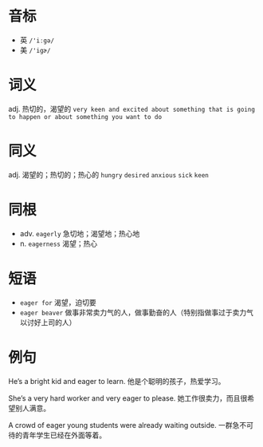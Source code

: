 # 音标

- 英 `/'iːgə/`
- 美 `/'igɚ/`

# 词义

adj. 热切的，渴望的
`very keen and excited about something that is going to happen or about something you want to do`

# 同义

adj. 渴望的；热切的；热心的
`hungry` `desired` `anxious` `sick` `keen`

# 同根

- adv. `eagerly` 急切地；渴望地；热心地
- n. `eagerness` 渴望；热心

# 短语

- `eager for` 渴望，迫切要
- `eager beaver` 做事非常卖力气的人，做事勤奋的人（特别指做事过于卖力气以讨好上司的人）

# 例句

He’s a bright kid and eager to learn.
他是个聪明的孩子，热爱学习。

She’s a very hard worker and very eager to please.
她工作很卖力，而且很希望别人满意。

A crowd of eager young students were already waiting outside.
一群急不可待的青年学生已经在外面等着。


